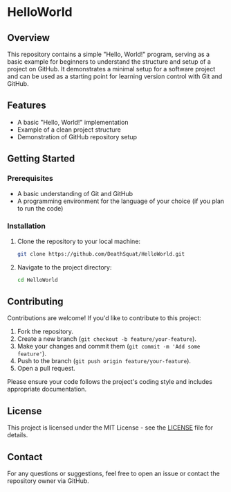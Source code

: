 # HelloWorld

## Overview
This repository contains a simple "Hello, World!" program, serving as a basic example for beginners to understand the structure and setup of a project on GitHub. It demonstrates a minimal setup for a software project and can be used as a starting point for learning version control with Git and GitHub.

## Features
- A basic "Hello, World!" implementation
- Example of a clean project structure
- Demonstration of GitHub repository setup

## Getting Started

### Prerequisites
- A basic understanding of Git and GitHub
- A programming environment for the language of your choice (if you plan to run the code)

### Installation
1. Clone the repository to your local machine:
   ```bash
   git clone https://github.com/DeathSquat/HelloWorld.git
   ```
2. Navigate to the project directory:
   ```bash
   cd HelloWorld
   ```

## Contributing
Contributions are welcome! If you'd like to contribute to this project:
1. Fork the repository.
2. Create a new branch (`git checkout -b feature/your-feature`).
3. Make your changes and commit them (`git commit -m 'Add some feature'`).
4. Push to the branch (`git push origin feature/your-feature`).
5. Open a pull request.

Please ensure your code follows the project's coding style and includes appropriate documentation.

## License
This project is licensed under the MIT License - see the [LICENSE](LICENSE) file for details.

## Contact
For any questions or suggestions, feel free to open an issue or contact the repository owner via GitHub.

</xaiArtifact>
